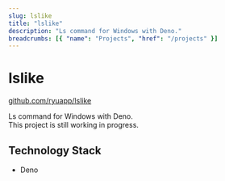 ```yaml
---
slug: lslike
title: "lslike"
description: "Ls command for Windows with Deno."
breadcrumbs: [{ "name": "Projects", "href": "/projects" }]
---
```


# lslike

[github.com/ryuapp/lslike](https://github.com/ryuapp/lslike)

Ls command for Windows with Deno.  
This project is still working in progress.

## Technology Stack

- Deno
